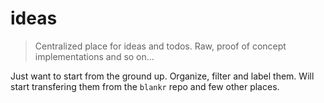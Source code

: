 # ideas

> Centralized place for ideas and todos. Raw, proof of concept implementations and so on...

Just want to start from the ground up. Organize, filter and label them. Will start transfering them from the `blankr` repo and few other places.
